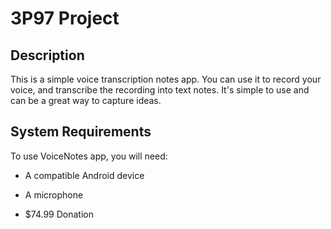 # 3P97 Project

## Description

This is a simple voice transcription notes app. You can use it to record your voice, and transcribe the recording into text notes. It's simple to use and can be a great way to capture ideas.

## System Requirements
To use VoiceNotes app, you will need:

- A compatible Android device

- A microphone

- $74.99 Donation
